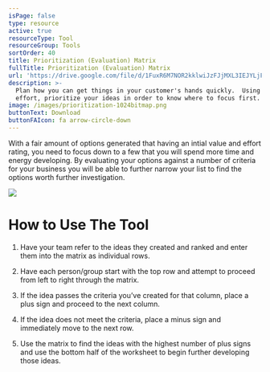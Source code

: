 ```yaml
---
isPage: false
type: resource
active: true
resourceType: Tool
resourceGroup: Tools
sortOrder: 40
title: Prioritization (Evaluation) Matrix
fullTitle: Prioritization (Evaluation) Matrix
url: 'https://drive.google.com/file/d/1FuxR6M7NOR2kklwiJzFJjMXL3IEJYLjF/view'
description: >-
  Plan how you can get things in your customer's hands quickly.  Using value and
  effort, prioritize your ideas in order to know where to focus first.
image: /images/prioritization-1024bitmap.png
buttonText: Download
buttonFAIcon: fa arrow-circle-down
---
```

With a fair amount of options generated that having an intial value and effort rating, you need to focus down to a few that you will spend more time and energy developing. By evaluating your options against a number of criteria for your business you will be able to further narrow your list to find the options worth further investigation.

![](/images/prioritization-1024bitmap.png)



# How to Use The Tool

1. Have your team refer to the ideas they created and ranked and enter them into the matrix as individual rows.

2. Have each person/group start with the top row and attempt to proceed from left to right through the matrix.

3. If the idea passes the criteria you’ve created for that column, place a plus sign and proceed to the next column.

4. If the idea does not meet the criteria, place a minus sign and immediately move to the next row.

5. Use the matrix to find the ideas with the highest number of plus signs and use the bottom half of the worksheet to begin further developing those ideas.
